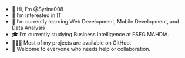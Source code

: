 - 👋 Hi, I’m @Syrine008
- 👀 I’m interested in IT
- 🌱 I’m currently learning Web Development, Mobile Development, and Data Analysis
- 🎓  I’m currently studying Business Intelligence at FSEG MAHDIA.
- 👨🏻‍💻  Most of my projects are available on GitHub.
- 🤝  Welcome to everyone who needs help or collaboration.
<!---
Syrine008/Syrine008 is a ✨ special ✨ repository because its `README.md` (this file) appears on your GitHub profile.
You can click the Preview link to take a look at your changes.
--->
